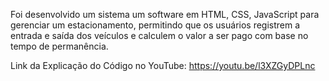 Foi desenvolvido um sistema um software em HTML, CSS, JavaScript
para gerenciar um estacionamento, permitindo que os usuários registrem a entrada e
saída dos veículos e calculem o valor a ser pago com base no tempo de permanência.

Link da Explicação do Código no YouTube:
https://youtu.be/l3XZGyDPLnc
